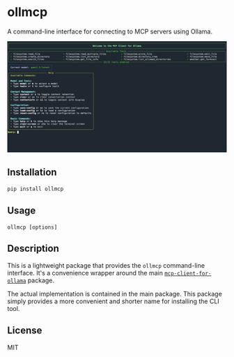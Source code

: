 # ollmcp

A command-line interface for connecting to MCP servers using Ollama.

![alt text](../misc/ollmcp-welcome.jpg)

## Installation

```
pip install ollmcp
```

## Usage

```
ollmcp [options]
```

## Description

This is a lightweight package that provides the `ollmcp` command-line interface. It's a convenience wrapper around the main [`mcp-client-for-ollama`](https://github.com/jonigl/mcp-client-for-ollama) package.

The actual implementation is contained in the main package. This package simply provides a more convenient and shorter name for installing the CLI tool.

## License

MIT

